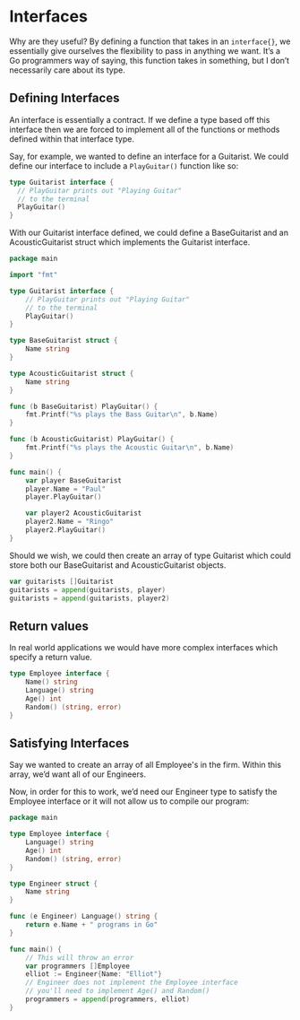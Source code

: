 # Interfaces

Why are they useful? By defining a function that takes in an `interface{}`, we essentially give ourselves the flexibility to pass in anything we want. It’s a Go programmers way of saying, this function takes in something, but I don’t necessarily care about its type.

## Defining Interfaces

An interface is essentially a contract. If we define a type based off this interface then we are forced to implement all of the functions or methods defined within that interface type.

Say, for example, we wanted to define an interface for a Guitarist. We could define our interface to include a `PlayGuitar()` function like so:

```go
type Guitarist interface {
  // PlayGuitar prints out "Playing Guitar"
  // to the terminal
  PlayGuitar()
}
```

With our Guitarist interface defined, we could define a BaseGuitarist and an AcousticGuitarist struct which implements the Guitarist interface.

```go
package main

import "fmt"

type Guitarist interface {
    // PlayGuitar prints out "Playing Guitar"
    // to the terminal
    PlayGuitar()
}

type BaseGuitarist struct {
    Name string
}

type AcousticGuitarist struct {
    Name string
}

func (b BaseGuitarist) PlayGuitar() {
    fmt.Printf("%s plays the Bass Guitar\n", b.Name)
}

func (b AcousticGuitarist) PlayGuitar() {
    fmt.Printf("%s plays the Acoustic Guitar\n", b.Name)
}

func main() {
    var player BaseGuitarist
    player.Name = "Paul"
    player.PlayGuitar()

    var player2 AcousticGuitarist
    player2.Name = "Ringo"
    player2.PlayGuitar()
}
```

Should we wish, we could then create an array of type Guitarist which could store both our BaseGuitarist and AcousticGuitarist objects.

```go
var guitarists []Guitarist
guitarists = append(guitarists, player)
guitarists = append(guitarists, player2)
```

## Return values

In real world applications we would have more complex interfaces which specify a return value.

```go
type Employee interface {
    Name() string
    Language() string
    Age() int
    Random() (string, error)
}
```

## Satisfying Interfaces

Say we wanted to create an array of all Employee's in the firm. Within this array, we’d want all of our Engineers.

Now, in order for this to work, we’d need our Engineer type to satisfy the Employee interface or it will not allow us to compile our program:

```go
package main

type Employee interface {
    Language() string
    Age() int
    Random() (string, error)
}

type Engineer struct {
    Name string
}

func (e Engineer) Language() string {
    return e.Name + " programs in Go"
}

func main() {
    // This will throw an error
    var programmers []Employee
    elliot := Engineer{Name: "Elliot"}
    // Engineer does not implement the Employee interface
    // you'll need to implement Age() and Random()
    programmers = append(programmers, elliot)
}
```
